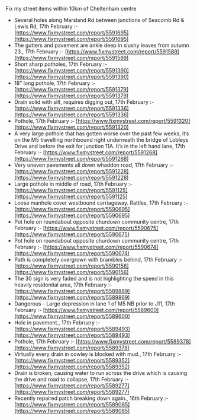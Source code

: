 Fix my street items within 10km of Cheltenham centre

<!-- fix_marker starts -->

- Several holes along Marsland Rd between junctions of Seacomb Rd & Lewis Rd, 17th February :- [https://www.fixmystreet.com/report/5591695](https://www.fixmystreet.com/report/5591695)
- The gutters and pavement are ankle deep in slushy leaves from autumn 23., 17th February :- [https://www.fixmystreet.com/report/5591589](https://www.fixmystreet.com/report/5591589)
- Short sharp potholes, 17th February :- [https://www.fixmystreet.com/report/5591390](https://www.fixmystreet.com/report/5591390)
- 18” long pothole, 17th February :- [https://www.fixmystreet.com/report/5591379](https://www.fixmystreet.com/report/5591379)
- Drain solid with silt, requires digging out, 17th February :- [https://www.fixmystreet.com/report/5591336](https://www.fixmystreet.com/report/5591336)
- Pothole, 17th February :- [https://www.fixmystreet.com/report/5591320](https://www.fixmystreet.com/report/5591320)
- A very large pothole that has gotten worse over the past few weeks, it’s on the M5 travelling northbound right underneath the bridge of Lobleys Drive and before the exit for junction 11A. It’s in the left hand lane, 17th February :- [https://www.fixmystreet.com/report/5591268](https://www.fixmystreet.com/report/5591268)
- Very uneven pavements all down whaddon road, 17th February :- [https://www.fixmystreet.com/report/5591228](https://www.fixmystreet.com/report/5591228)
- Large pothole in middle of road, 17th February :- [https://www.fixmystreet.com/report/5591125](https://www.fixmystreet.com/report/5591125)
- Loose manhole cover westbound carriageway. Rattles, 17th February :- [https://www.fixmystreet.com/report/5590695](https://www.fixmystreet.com/report/5590695)
- Pot hole on roundabout opposite churdown community centre, 17th February :- [https://www.fixmystreet.com/report/5590675](https://www.fixmystreet.com/report/5590675)
- Pot hole on roundabout opposite churdown community centre, 17th February :- [https://www.fixmystreet.com/report/5590674](https://www.fixmystreet.com/report/5590674)
- Path is completely overgrown with brambles behind, 17th February :- [https://www.fixmystreet.com/report/5590156](https://www.fixmystreet.com/report/5590156)
- The 30 sign is very faded and is not highlighting the speed in this heavily residential area, 17th February :- [https://www.fixmystreet.com/report/5589869](https://www.fixmystreet.com/report/5589869)
- Dangerous - Large depression in lane 1 of M5 NB prior to J11, 17th February :- [https://www.fixmystreet.com/report/5589600](https://www.fixmystreet.com/report/5589600)
- Hole in pavement., 17th February :- [https://www.fixmystreet.com/report/5589493](https://www.fixmystreet.com/report/5589493)
- Pothole, 17th February :- [https://www.fixmystreet.com/report/5589378](https://www.fixmystreet.com/report/5589378)
- Virtually every drain in cowley is blocked with mud., 17th February :- [https://www.fixmystreet.com/report/5589352](https://www.fixmystreet.com/report/5589352)
- Drain is broken, causing water to run across the drive which is causing the drive and road to collapse, 17th February :- [https://www.fixmystreet.com/report/5589277](https://www.fixmystreet.com/report/5589277)
- Recently repaired patch breaking down again., 16th February :- [https://www.fixmystreet.com/report/5589085](https://www.fixmystreet.com/report/5589085)

<!-- fix_marker ends -->